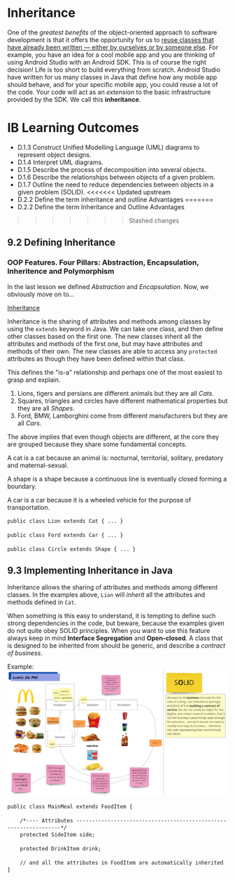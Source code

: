 # Inheritance

One of the *greatest benefits* of the object-oriented approach to software development is that it offers the opportunity for us to <ins>reuse classes that have already been
written — either by ourselves or by someone else</ins>. For example, you have an idea for a cool mobile app and you are thinking of using Android Studio with an Android SDK. This is of course the right decision! Life is too short to build everything from scratch. Android Studio have written for us many classes in Java that define how any mobile app should behave, and for your specific mobile app, you could reuse a lot of the code. Your code will act as an *extension* to the basic infrastructure provided by the SDK. We call this <b>inheritance</b>.

# IB Learning Outcomes

- D.1.3 Construct Unified Modelling Language (UML) diagrams to represent object designs.
- D.1.4 Interpret UML diagrams.
- D.1.5 Describe the process of decomposition into several objects.
- D.1.6 Describe the relationships between objects of a given problem.
- D.1.7 Outline the need to reduce dependencies between objects in a given problem (SOLID).
<<<<<<< Updated upstream
- D.2.2 Define the term inheritance and outline Advantages
=======
- D.2.2 Define the term Inheritance and Outline Advantages
>>>>>>> Stashed changes

## 9.2 Defining Inheritance

### OOP Features. Four Pillars: Abstraction, Encapsulation, Inheritence and Polymorphism

In the last lesson we defined *Abstraction* and *Encapsulation*. Now, we obviously move on to...

<ins>Inheritance</ins>

Inheritance is the sharing of attributes and methods among classes by using the `extends` keyword in Java. We can take one class, and then define other classes based on the first one. The new classes inherit all the attributes and methods of the first one, but may have attributes and methods of their own. The new classes are able to access any `protected` attributes as though they have been defined within that class.

This defines the "is-a" relationship and perhaps one of the most easiest to grasp and explain.

1. Lions, tigers and persians are different animals but they are all *Cats*.
2. Squares, triangles and circles have different mathematical properties but they are all *Shapes*.
3. Ford, BMW, Lamborghini come from different manufacturers but they are all *Cars*.

The above implies that even though objects are different, at the core they are grouped because they share some fundamental concepts.

A cat is a cat because an animal is: nocturnal, territorial, solitary, predatory and maternal-sexual.

A shape is a shape because a continuous line is eventually closed forming a boundary.

A car is a car because it is a wheeled vehicle for the purpose of transportation.

```
public class Lion extends Cat { ... }

public class Ford extends Car { ... }

public class Circle extends Shape { ... }
```

## 9.3 Implementing Inheritance in Java

Inheritance allows the sharing of attributes and methods among different classes. In the examples above, `Lion` will *inherit* all the attributes and methods defined in `Cat`. 

When something is this easy to understand, it is tempting to define such strong dependencies in the code, but beware, because the examples given do not quite obey SOLID principles. When you want to use this feature always keep in mind <b>Interface Segregation</b> and <b>Open-closed</b>. A class that is designed to be inherited from should be generic, and describe a *contract of business*. 

Example:
<img src="https://raw.githubusercontent.com/stedwardscollegemt/ib-java-code-leaps-2024/main/lessons/img/inheritence_example.jpg">


```
public class MainMeal extends FoodItem {

    /*---- Attributes -----------------------------------------------------------------*/
    protected SideItem side;

    protected DrinkItem drink;

    // and all the attributes in FoodItem are automatically inherited
}
```
